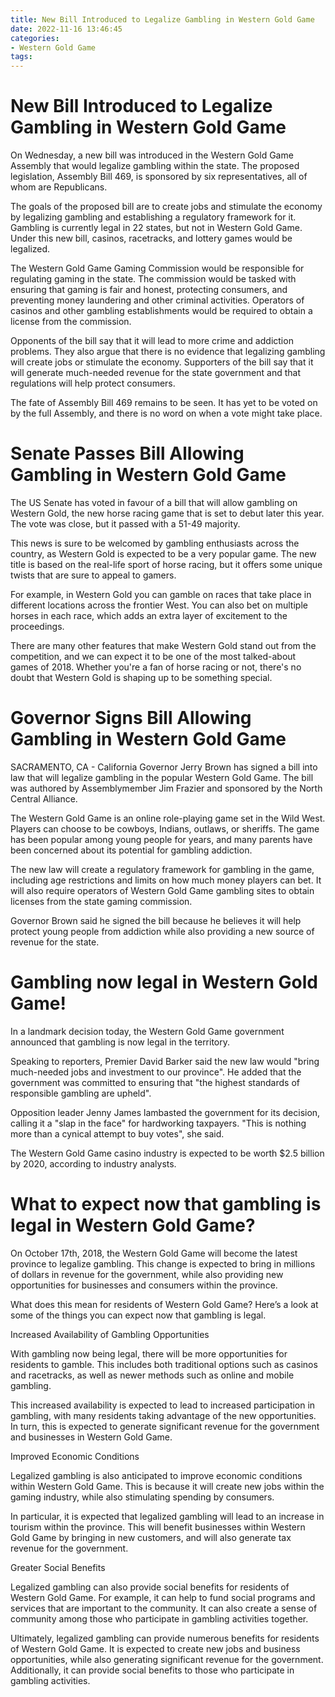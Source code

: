 ```yaml
---
title: New Bill Introduced to Legalize Gambling in Western Gold Game
date: 2022-11-16 13:46:45
categories:
- Western Gold Game
tags:
---
```



#  New Bill Introduced to Legalize Gambling in Western Gold Game

On Wednesday, a new bill was introduced in the Western Gold Game Assembly that would legalize gambling within the state. The proposed legislation, Assembly Bill 469, is sponsored by six representatives, all of whom are Republicans.

The goals of the proposed bill are to create jobs and stimulate the economy by legalizing gambling and establishing a regulatory framework for it. Gambling is currently legal in 22 states, but not in Western Gold Game. Under this new bill, casinos, racetracks, and lottery games would be legalized.

The Western Gold Game Gaming Commission would be responsible for regulating gaming in the state. The commission would be tasked with ensuring that gaming is fair and honest, protecting consumers, and preventing money laundering and other criminal activities. Operators of casinos and other gambling establishments would be required to obtain a license from the commission.

Opponents of the bill say that it will lead to more crime and addiction problems. They also argue that there is no evidence that legalizing gambling will create jobs or stimulate the economy. Supporters of the bill say that it will generate much-needed revenue for the state government and that regulations will help protect consumers.

The fate of Assembly Bill 469 remains to be seen. It has yet to be voted on by the full Assembly, and there is no word on when a vote might take place.

#  Senate Passes Bill Allowing Gambling in Western Gold Game

The US Senate has voted in favour of a bill that will allow gambling on Western Gold, the new horse racing game that is set to debut later this year. The vote was close, but it passed with a 51-49 majority.

This news is sure to be welcomed by gambling enthusiasts across the country, as Western Gold is expected to be a very popular game. The new title is based on the real-life sport of horse racing, but it offers some unique twists that are sure to appeal to gamers.

For example, in Western Gold you can gamble on races that take place in different locations across the frontier West. You can also bet on multiple horses in each race, which adds an extra layer of excitement to the proceedings.

There are many other features that make Western Gold stand out from the competition, and we can expect it to be one of the most talked-about games of 2018. Whether you're a fan of horse racing or not, there's no doubt that Western Gold is shaping up to be something special.

#  Governor Signs Bill Allowing Gambling in Western Gold Game

SACRAMENTO, CA - California Governor Jerry Brown has signed a bill into law that will legalize gambling in the popular Western Gold Game. The bill was authored by Assemblymember Jim Frazier and sponsored by the North Central Alliance.

The Western Gold Game is an online role-playing game set in the Wild West. Players can choose to be cowboys, Indians, outlaws, or sheriffs. The game has been popular among young people for years, and many parents have been concerned about its potential for gambling addiction.

The new law will create a regulatory framework for gambling in the game, including age restrictions and limits on how much money players can bet. It will also require operators of Western Gold Game gambling sites to obtain licenses from the state gaming commission.

Governor Brown said he signed the bill because he believes it will help protect young people from addiction while also providing a new source of revenue for the state.

#  Gambling now legal in Western Gold Game!

In a landmark decision today, the Western Gold Game government announced that gambling is now legal in the territory.

Speaking to reporters, Premier David Barker said the new law would "bring much-needed jobs and investment to our province". He added that the government was committed to ensuring that "the highest standards of responsible gambling are upheld".

Opposition leader Jenny James lambasted the government for its decision, calling it a "slap in the face" for hardworking taxpayers. "This is nothing more than a cynical attempt to buy votes", she said.

The Western Gold Game casino industry is expected to be worth $2.5 billion by 2020, according to industry analysts.

#  What to expect now that gambling is legal in Western Gold Game?

On October 17th, 2018, the Western Gold Game will become the latest province to legalize gambling. This change is expected to bring in millions of dollars in revenue for the government, while also providing new opportunities for businesses and consumers within the province.

What does this mean for residents of Western Gold Game? Here’s a look at some of the things you can expect now that gambling is legal.

Increased Availability of Gambling Opportunities

With gambling now being legal, there will be more opportunities for residents to gamble. This includes both traditional options such as casinos and racetracks, as well as newer methods such as online and mobile gambling.

This increased availability is expected to lead to increased participation in gambling, with many residents taking advantage of the new opportunities. In turn, this is expected to generate significant revenue for the government and businesses in Western Gold Game.

Improved Economic Conditions

Legalized gambling is also anticipated to improve economic conditions within Western Gold Game. This is because it will create new jobs within the gaming industry, while also stimulating spending by consumers.

In particular, it is expected that legalized gambling will lead to an increase in tourism within the province. This will benefit businesses within Western Gold Game by bringing in new customers, and will also generate tax revenue for the government.

Greater Social Benefits

Legalized gambling can also provide social benefits for residents of Western Gold Game. For example, it can help to fund social programs and services that are important to the community. It can also create a sense of community among those who participate in gambling activities together.

Ultimately, legalized gambling can provide numerous benefits for residents of Western Gold Game. It is expected to create new jobs and business opportunities, while also generating significant revenue for the government. Additionally, it can provide social benefits to those who participate in gambling activities.
